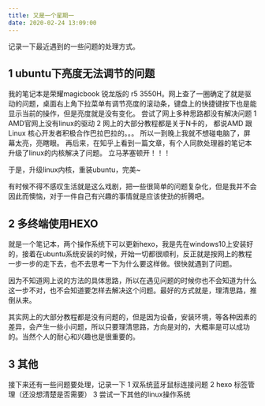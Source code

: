 ```yaml
---
title: 又是一个星期一
date: 2020-02-24 13:09:00
---
```


记录一下最近遇到的一些问题的处理方式。

## 1 ubuntu下亮度无法调节的问题

我的笔记本是荣耀magicbook 锐龙版的 r5 3550H。网上查了一圈确定了就是驱动的问题，桌面右上角下拉菜单有调节亮度的滚动条，键盘上的快捷键按下也是能显示当前的操作，但是亮度就是没有变化。
尝试了网上多种思路都没有解决问题
1 AMD官网上没有linux的驱动
2 网上的大部分教程都是关于N卡的， 都说AMD 跟 Linux 核心开发者积极合作巴拉巴拉的。。。
所以一到晚上我就不想碰电脑了，屏幕太亮，亮瞎眼。
再后来，在知乎上看到一篇文章，有个人同款处理器的笔记本升级了linux的内核解决了问题。
立马茅塞顿开！！！

于是，升级linux内核，重装ubuntu，完美~

有时候不得不感叹生活就是这么戏剧，把一些很简单的问题复杂化，但是我并不会因此而懊恼，对于一件自己有兴趣的事情就是应该使劲的折腾吧。

## 2 多终端使用HEXO

就是一个笔记本，两个操作系统下可以更新hexo，我是先在windows10上安装好的，接着在ubuntu系统安装的时候，开始一切都很顺利，反正就是按网上的教程一步一步的走下去，也不去思考一下为什么要这样做。很快就遇到了问题。

因为不知道网上说的方法的具体思路，所以在遇见问题的时候你也不会知道为什么这一步不对，也不会知道要怎样去解决这个问题。最好的方式就是，理清思路，推倒从来。

其实网上的大部分教程都是没有问题的，但是因为设备，安装环境，等各种因素的差异，会产生一些小问题，所以只要理清思路，方向是对的，大概率是可以成功的。当然个人的耐心和兴趣也是很重要的。


## 3 其他

接下来还有一些问题要处理，记录一下
	1 双系统蓝牙鼠标连接问题
	2 hexo 标签管理（还没想清楚是否需要）
	3 尝试一下其他的linux操作系统



